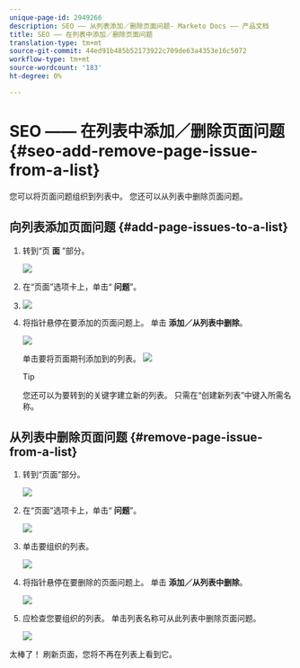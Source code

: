 ```yaml
---
unique-page-id: 2949266
description: SEO —— 从列表添加／删除页面问题- Marketo Docs —— 产品文档
title: SEO —— 在列表中添加／删除页面问题
translation-type: tm+mt
source-git-commit: 44ed91b485b52173922c709de63a4353e16c5072
workflow-type: tm+mt
source-wordcount: '183'
ht-degree: 0%

---
```



# SEO —— 在列表中添加／删除页面问题 {#seo-add-remove-page-issue-from-a-list}

您可以将页面问题组织到列表中。 您还可以从列表中删除页面问题。

## 向列表添加页面问题 {#add-page-issues-to-a-list}

1. 转到“页 **面** ”部分。

   ![](assets/image2014-9-18-14-3a3-3a10.png)

1. 在“页面”选项卡上，单击“ **问题**”。
1. ![](assets/image2014-9-18-14-3a3-3a18.png)

1. 将指针悬停在要添加的页面问题上。 单击 **添加／从列表中删除**。

   ![](assets/image2014-9-18-14-3a3-3a40.png)

   单击要将页面期刊添加到的列表。
   ![](assets/image2014-9-18-14-3a3-3a44.png)

   >[!TIP]
   >
   >您还可以为要转到的关键字建立新的列表。 只需在“创建新列表”中键入所需名称。

## 从列表中删除页面问题 {#remove-page-issue-from-a-list}

1. 转到“页面”部分。

   ![](assets/image2014-9-18-14-3a4-3a8.png)

1. 在“页面”选项卡上，单击“ **问题**”。

   ![](assets/image2014-9-18-14-3a4-3a22.png)

1. 单击要组织的列表。

   ![](assets/image2014-9-18-14-3a4-3a29.png)

1. 将指针悬停在要删除的页面问题上。 单击 **添加／从列表中删除**。

   ![](assets/image2014-9-18-14-3a4-3a38.png)

1. 应检查您要组织的列表。 单击列表名称可从此列表中删除页面问题。

   ![](assets/image2014-9-18-14-3a4-3a52.png)

太棒了！ 刷新页面，您将不再在列表上看到它。
